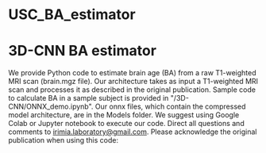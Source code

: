 # USC_BA_estimator
# 3D-CNN BA estimator
We provide Python code to estimate brain age (BA) from a raw T1-weighted MRI scan (brain.mgz file). Our architecture takes as input a T1-weighted MRI scan and processes it as described in the original publication. Sample code to calculate BA in a sample subject is provided in "/3D-CNN/ONNX_demo.ipynb". Our onnx files, which contain the compressed model architecture, are in the Models folder. We suggest using Google Colab or Jupyter notebook to execute our code. Direct all questions and comments to irimia.laboratory@gmail.com.  Please acknowledge the original publication when using this code:
<CITATION>
